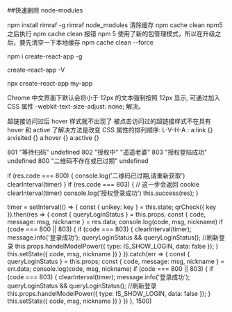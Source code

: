 <!--
 * @Author: REFUSE_C
 * @Date: 2020-12-23 20:51:19
 * @LastEditors: REFUSE_C
 * @LastEditTime: 2021-01-10 23:05:17
 * @Description:
-->

##快速删除 node-modules

npm install rimraf -g
rimraf node_modules
清除缓存
npm cache clean
npm5 之后执行 npm cache clean 报错
npm 5 使用了新的包管理模式，所以在升级之后，要先清空一下本地缓存
npm cache clean --force

npm i create-react-app -g

create-react-app -V

npx create-react-app my-app

Chrome 中文界面下默认会将小于 12px 的文本强制按照 12px 显示,
可通过加入 CSS 属性 -webkit-text-size-adjust: none; 解决。

超链接访问过后 hover 样式就不出现了 被点击访问过的超链接样式不在具有 hover 和 active 了解决方法是改变 CSS 属性的排列顺序:
L-V-H-A : a:link {} a:visited {} a:hover {} a:active {}

801 "等待扫码" undefined
802 "授权中" "遥遥老婆"
803 "授权登陆成功" undefined
800 "二维码不存在或已过期" undefined

if (res.code === 800) {
console.log('二维码已过期,请重新获取')
clearInterval(timer)
}
if (res.code === 803) {
// 这一步会返回 cookie
clearInterval(timer)
console.log('授权登录成功')
this.success(res);
}

timer = setInterval(() => {
const { unikey: key } = this.state;
qrCheck({ key }).then(res => {
const { queryLoginStatus } = this.props;
const { code, message: msg, nickname } = res.data;
console.log(code, msg, nickname)
if (code === 800 || 803) {
if (code === 803) {
clearInterval(timer);
message.info('登录成功');
queryLoginStatus && queryLoginStatus(); //刷新登录
this.props.handelModelPower({ type: IS_SHOW_LOGIN, data: false });
}
this.setState({ code, msg, nickname })
}
}).catch(err => {
const { queryLoginStatus } = this.props;
const { code, message: msg, nickname } = err.data;
console.log(code, msg, nickname)
if (code === 800 || 803) {
if (code === 803) {
clearInterval(timer);
message.info('登录成功');
queryLoginStatus && queryLoginStatus(); //刷新登录
this.props.handelModelPower({ type: IS_SHOW_LOGIN, data: false });
}
this.setState({ code, msg, nickname })
}
})
}, 1500)
